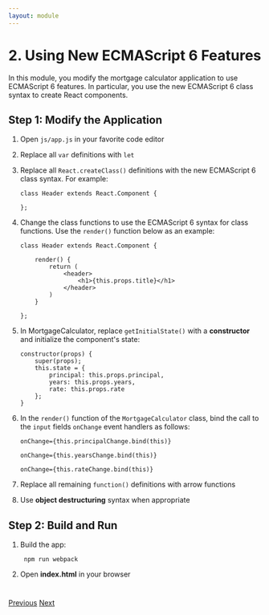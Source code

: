 ```yaml
---
layout: module
---
```

# 2. Using New ECMAScript 6 Features

In this module, you modify the mortgage calculator application to use ECMAScript 6 features. In particular, you use the new ECMAScript 6 class syntax to create React components.

## Step 1: Modify the Application

1. Open `js/app.js` in your favorite code editor

1. Replace all `var` definitions with `let`

1. Replace all `React.createClass()` definitions with the new ECMAScript 6 class syntax. For example:

    ```
    class Header extends React.Component {
    
    };
    ```
    
1. Change the class functions to use the ECMAScript 6 syntax for class functions. Use the `render()` function below as an example:

    ```
    class Header extends React.Component {
    
        render() {
            return (
                <header>
                    <h1>{this.props.title}</h1>
                </header>
            )
        }
    
    };
    ```

1. In MortgageCalculator, replace `getInitialState()` with a **constructor** and initialize the component's state:

    ```
    constructor(props) {
        super(props);
        this.state = {
            principal: this.props.principal,
            years: this.props.years,
            rate: this.props.rate
        };
    }
    ```
    
1. In the `render()` function of the `MortgageCalculator` class, bind the call to the `input` fields `onChange` event handlers as follows:
     
     ```
     onChange={this.principalChange.bind(this)}
     ```

     ```
     onChange={this.yearsChange.bind(this)}
     ```

     ```
     onChange={this.rateChange.bind(this)}
     ```

1. Replace all remaining `function()` definitions with arrow functions

1. Use **object destructuring** syntax when appropriate
    
## Step 2: Build and Run	

1. Build the app:

	```
	 npm run webpack
	```

1. Open **index.html** in your browser


<div class="row" style="margin-top:40px;">
<div class="col-sm-12">
<a href="ecmascript6-react-setup.html" class="btn btn-default"><i class="glyphicon glyphicon-chevron-left"></i> Previous</a>
<a href="ecmascript6-react-modules.html" class="btn btn-default pull-right">Next <i class="glyphicon glyphicon-chevron-right"></i></a>
</div>
</div>